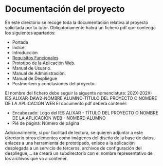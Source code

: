 # Documentación del proyecto

En este directorio se recoge toda la documentación relativa al proyecto solicitada por tu tutor. Obligatoriamente habrá un fichero pdf que contenga los siguientes apartados:
- Portada
- Índice
- Introducción
- [Requisitos Funcionales](https://github.com/iesalixar/plantilla_proyecto_iesalixar/blob/master/docs/Alcance.md)
- Prototipo de la Aplicación Web.
- Manual de Usuario.
- Manual de Administración.
- Manual de Despliegue
- Postmortem y conclusiones del proyecto.

El nombre del fichero debe seguir la siguente nomenclatura: 202X-202X-IES ALIXAR-DAW2-NOMBRE ALUMNO-TÍTULO DEL PROYECTO O NOMBRE DE LA APLICACIÓN WEB
El documento pdf deberá contener:
- Encabezado: Logo del IES ALIXAR - TÍTULO DEL PROYECTO O NOMBRE DE LA APLICACIÓN WEB - NOMBRE-ALUMNO
- Pié de página: Número de página

Adicionalmente, si por facilitad de lectura, se quieren adjuntar a este directorio otros elementos como imágenes del diseño de la base de datos, enlaces a una herramienta de prototipado, enlace a la aplicación desplegada a un servicio de terceros, archivos de configuración del despliegue,... se creará un subdirectorio con el nombre representativo de los archivos que va a contener.
